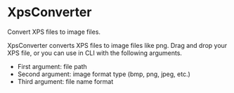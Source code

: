 # XpsConverter
Convert XPS files to image files.

XpsConverter converts XPS files to image files like png. 
Drag and drop your XPS file, or you can use in CLI with the following arguments.

- First argument: file path
- Second argument: image format type (bmp, png, jpeg, etc.)
- Third argument: file name format
